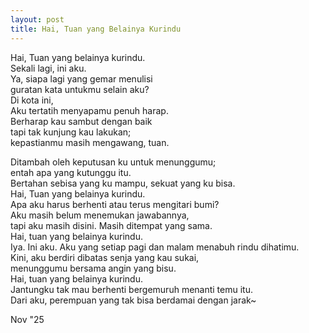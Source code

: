 ```yaml
---
layout: post
title: Hai, Tuan yang Belainya Kurindu
---
```


Hai, Tuan yang belainya kurindu.  
Sekali lagi, ini aku.  
Ya, siapa lagi yang gemar menulisi  
guratan kata untukmu selain aku?  
Di kota ini,  
Aku tertatih menyapamu penuh harap.  
Berharap kau sambut dengan baik  
tapi tak kunjung kau lakukan;  
kepastianmu masih mengawang, tuan. 

Ditambah oleh keputusan ku untuk menunggumu;  
entah apa yang kutunggu itu.  
Bertahan sebisa yang ku mampu, sekuat yang ku bisa.  
Hai, Tuan yang belainya kurindu.  
Apa aku harus berhenti atau terus mengitari bumi?  
Aku masih belum menemukan jawabannya,  
tapi aku masih disini. Masih ditempat yang sama.  
Hai, tuan yang belainya kurindu.  
Iya. Ini aku. Aku yang setiap pagi dan malam menabuh rindu dihatimu.  
Kini, aku berdiri dibatas senja yang kau sukai,  
menunggumu bersama angin yang bisu.  
Hai, tuan yang belainya kurindu.  
Jantungku tak mau berhenti bergemuruh menanti temu itu.  
Dari aku, perempuan yang tak bisa berdamai dengan jarak~

Nov "25